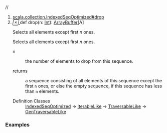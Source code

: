 //
<ol>
<li><a href="https://www.scala-lang.org/api/2.12.3/scala/collection/mutable/ArrayBuffer.html#drop(n:Int):Repr">scala.collection.IndexedSeqOptimized#drop</a></li>
<li name="scala.collection.IndexedSeqOptimized#drop" visbl="pub" class="indented0 " data-isabs="false" fullcomment="yes" group="Ungrouped"> <a id="drop(n:Int):Repr"></a><a id="drop(Int):ArrayBuffer[A]"></a> <span class="permalink"> <a href="../../../scala/collection/mutable/ArrayBuffer.html#drop(n:Int):Repr" title="Permalink"> <i class="material-icons"></i> </a> </span> <span class="modifier_kind"> <span class="modifier"></span> <span class="kind">def</span> </span> <span class="symbol"> <span class="name">drop</span><span class="params">(<span name="n">n: <a href="../../Int.html" class="extype" name="scala.Int">Int</a></span>)</span><span class="result">: <a href="" class="extype" name="scala.collection.mutable.ArrayBuffer">ArrayBuffer</a>[<span class="extype" name="scala.collection.mutable.ArrayBuffer.A">A</span>]</span> </span> <p class="shortcomment cmt">Selects all elements except first <i>n</i> ones.</p>
 <div class="fullcomment">
  <div class="comment cmt">
   <p>Selects all elements except first <i>n</i> ones. </p>
  </div>
  <dl class="paramcmts block">
   <dt class="param">
    n
   </dt>
   <dd class="cmt">
    <p>the number of elements to drop from this sequence.</p>
   </dd>
   <dt>
    returns
   </dt>
   <dd class="cmt">
    <p>a sequence consisting of all elements of this sequence except the first <code>n</code> ones, or else the empty sequence, if this sequence has less than <code>n</code> elements.</p>
   </dd>
  </dl>
  <dl class="attributes block"> 
   <dt>
    Definition Classes
   </dt>
   <dd>
    <a href="../IndexedSeqOptimized.html" class="extype" name="scala.collection.IndexedSeqOptimized">IndexedSeqOptimized</a> → 
    <a href="../IterableLike.html" class="extype" name="scala.collection.IterableLike">IterableLike</a> → 
    <a href="../TraversableLike.html" class="extype" name="scala.collection.TraversableLike">TraversableLike</a> → 
    <a href="../GenTraversableLike.html" class="extype" name="scala.collection.GenTraversableLike">GenTraversableLike</a>
   </dd>
  </dl>
 </div> </li>
        </ol>


### Examples



